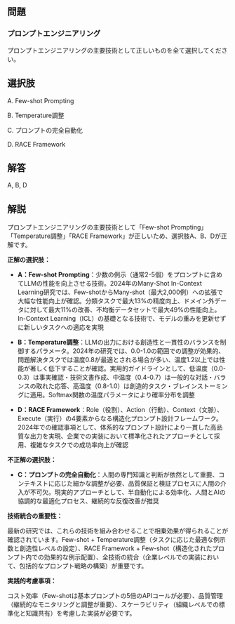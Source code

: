 ## 問題
### プロンプトエンジニアリング
プロンプトエンジニアリングの主要技術として正しいものを全て選択してください。

## 選択肢
A. Few-shot Prompting

B. Temperature調整

C. プロンプトの完全自動化

D. RACE Framework

## 解答
A, B, D

## 解説
プロンプトエンジニアリングの主要技術として「Few-shot Prompting」「Temperature調整」「RACE Framework」が正しいため、選択肢A、B、Dが正解です。

**正解の選択肢：**

- **A：Few-shot Prompting**：少数の例示（通常2-5個）をプロンプトに含めてLLMの性能を向上させる技術。2024年のMany-Shot In-Context Learning研究では、Few-shotからMany-shot（最大2,000例）への拡張で大幅な性能向上が確認。分類タスクで最大13%の精度向上、ドメイン外データに対して最大11%の改善、不均衡データセットで最大49%の性能向上。In-Context Learning（ICL）の基礎となる技術で、モデルの重みを更新せずに新しいタスクへの適応を実現

- **B：Temperature調整**：LLMの出力における創造性と一貫性のバランスを制御するパラメータ。2024年の研究では、0.0-1.0の範囲での調整が効果的、問題解決タスクでは温度0.8が最適とされる場合が多い、温度1.2以上では性能が著しく低下することが確認。実用的ガイドラインとして、低温度（0.0-0.3）は事実確認・技術文書作成、中温度（0.4-0.7）は一般的な対話・バランスの取れた応答、高温度（0.8-1.0）は創造的タスク・ブレインストーミングに適用。Softmax関数の温度パラメータにより確率分布を調整

- **D：RACE Framework**：Role（役割）、Action（行動）、Context（文脈）、Execute（実行）の4要素からなる構造化プロンプト設計フレームワーク。2024年での確認事項として、体系的なプロンプト設計により一貫した高品質な出力を実現、企業での実装において標準化されたアプローチとして採用、複雑なタスクでの成功率向上が確認

**不正解の選択肢：**

- **C：プロンプトの完全自動化**：人間の専門知識と判断が依然として重要、コンテキストに応じた細かな調整が必要、品質保証と検証プロセスに人間の介入が不可欠。現実的アプローチとして、半自動化による効率化、人間とAIの協調的な最適化プロセス、継続的な反復改善が推奨

**技術統合の重要性：**

最新の研究では、これらの技術を組み合わせることで相乗効果が得られることが確認されています。Few-shot + Temperature調整（タスクに応じた最適な例示数と創造性レベルの設定）、RACE Framework + Few-shot（構造化されたプロンプト内での効果的な例示配置）、全技術の統合（企業レベルでの実装において、包括的なプロンプト戦略の構築）が重要です。

**実践的考慮事項：**

コスト効率（Few-shotは基本プロンプトの5倍のAPIコールが必要）、品質管理（継続的なモニタリングと調整が重要）、スケーラビリティ（組織レベルでの標準化と知識共有）を考慮した実装が必要です。 